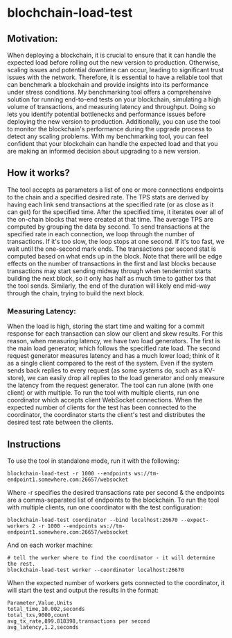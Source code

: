 # blochchain-load-test
## Motivation:
When deploying a blockchain, it is crucial to ensure that it can handle the expected load before rolling out the new version to production. Otherwise, scaling issues and potential downtime can occur, leading to significant trust issues with the network. Therefore, it is essential to have a reliable tool that can benchmark a blockchain and provide insights into its performance under stress conditions.
My benchmarking tool offers a comprehensive solution for running end-to-end tests on your blockchain, simulating a high volume of transactions, and measuring latency and throughput. Doing so lets you identify potential bottlenecks and performance issues before deploying the new version to production. Additionally, you can use the tool to monitor the blockchain's performance during the upgrade process to detect any scaling problems.
With my benchmarking tool, you can feel confident that your blockchain can handle the expected load and that you are making an informed decision about upgrading to a new version.
## How it works?
The tool accepts as parameters a list of one or more connections endpoints to the chain and a specified desired rate. The TPS stats are derived by having each link send transactions at the specified rate (or as close as it can get) for the specified time. After the specified time, it iterates over all of the on-chain blocks that were created at that time. The average TPS are computed by grouping the data by second.
To send transactions at the specified rate in each connection, we loop through the number of transactions. If it's too slow, the loop stops at one second. If it's too fast, we wait until the one-second mark ends. The transactions per second stat is computed based on what ends up in the block.
Note that there will be edge effects on the number of transactions in the first and last blocks because transactions may start sending midway through when tendermint starts building the next block, so it only has half as much time to gather txs that the tool sends. Similarly, the end of the duration will likely end mid-way through the chain, trying to build the next block.

### Measuring Latency:
When the load is high, storing the start time and waiting for a commit response for each transaction can slow our client and skew results. For this reason, when measuring latency, we have two load generators. The first is the main load generator, which follows the specified rate load. The second request generator measures latency and has a much lower load; think of it as a single client compared to the rest of the system. Even if the system sends back replies to every request (as some systems do, such as a KV-store), we can easily drop all replies to the load generator and only measure the latency from the request generator.
The tool can run alone (with one client) or with multiple. To run the tool with multiple clients, run one coordinator which accepts client WebSocket connections. When the expected number of clients for the test has been connected to the coordinator, the coordinator starts the client's test and distributes the desired test rate between the clients.
## Instructions

To use the tool in standalone mode, run it with the following:

    blockchain-load-test -r 1000 --endpoints ws://tm-endpoint1.somewhere.com:26657/websocket
Where -r specifies the desired transactions rate per second & the endpoints are a comma-separated list of endpoints to the blockchain. To run the tool with multiple clients, run one coordinator with the test configuration:

    blockchain-load-test coordinator --bind localhost:26670 --expect-workers 2 -r 1000 --endpoints ws://tm-endpoint1.somewhere.com:26657/websocket
And on each worker machine:

    # tell the worker where to find the coordinator - it will determine the rest.
    blockchain-load-test worker --coordinator localhost:26670
When the expected number of workers gets connected to the coordinator, it will start the test and output the results in the format:

    Parameter,Value,Units
    total_time,10.002,seconds
    total_txs,9000,count
    avg_tx_rate,899.818398,transactions per second
    avg_latency,1.2,seconds 